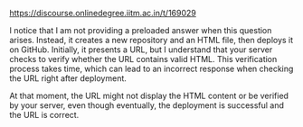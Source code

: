 https://discourse.onlinedegree.iitm.ac.in/t/169029

I notice that I am not providing a preloaded answer when this question arises. Instead, it creates a new repository and an HTML file, then deploys it on GitHub. Initially, it presents a URL, but I understand that your server checks to verify whether the URL contains valid HTML. This verification process takes time, which can lead to an incorrect response when checking the URL right after deployment.</p>
<p>At that moment, the URL might not display the HTML content or be verified by your server, even though eventually, the deployment is successful and the URL is correct.